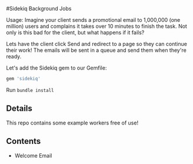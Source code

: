 #Sidekiq Background Jobs

Usage: Imagine your client sends a promotional email to 1,000,000 (one million) users and complains it takes over 10 minutes to finish the task.
Not only is this bad for the client, but what happens if it fails?

Lets have the client click Send and redirect to a page so they can continue their work! The emails will be sent in a queue and send them when they're ready.

Let's add the Sidekiq gem to our Gemfile:
```ruby
gem 'sidekiq'
```

Run ```bundle install ```


## Details
This repo contains some example workers free of use! 


## Contents
* Welcome Email
